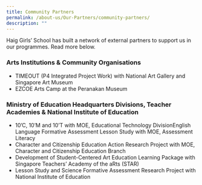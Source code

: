```yaml
---
title: Community Partners
permalink: /about-us/Our-Partners/community-partners/
description: ""
---
```

Haig Girls’ School has built a network of external partners to support us in our programmes. Read more below.

### Arts Institutions & Community Organisations

*   TIMEOUT (P4 Integrated Project Work) with National Art Gallery and Singapore Art Museum
*   EZCOE Arts Camp at the Peranakan Museum

### Ministry of Education Headquarters Divisions, Teacher Academies & National Institute of Education


*   10’C, 10’M and 10’T with MOE, Educational Technology DivisionEnglish Language Formative Assessment Lesson Study with MOE, Assessment Literacy
*   Character and Citizenship Education Action Research Project with MOE, Character and Citizenship Education Branch
*   Development of Student-Centered Art Education Learning Package with Singapore Teachers’ Academy of the aRts (STAR)
*   Lesson Study and Science Formative Assessment Research Project with National Institute of Education